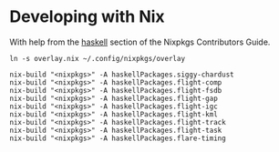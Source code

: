 # Developing with Nix

With help from the [haskell](http://nixos.org/nixpkgs/manual/#users-guide-to-the-haskell-infrastructure) section of the
Nixpkgs Contributors Guide.

    ln -s overlay.nix ~/.config/nixpkgs/overlay
    
    nix-build "<nixpkgs>" -A haskellPackages.siggy-chardust
    nix-build "<nixpkgs>" -A haskellPackages.flight-comp
    nix-build "<nixpkgs>" -A haskellPackages.flight-fsdb
    nix-build "<nixpkgs>" -A haskellPackages.flight-gap
    nix-build "<nixpkgs>" -A haskellPackages.flight-igc
    nix-build "<nixpkgs>" -A haskellPackages.flight-kml
    nix-build "<nixpkgs>" -A haskellPackages.flight-track
    nix-build "<nixpkgs>" -A haskellPackages.flight-task
    nix-build "<nixpkgs>" -A haskellPackages.flare-timing
